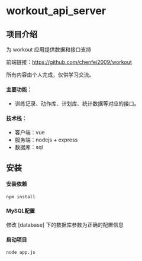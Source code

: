# workout_api_server

## 项目介绍

为 workout 应用提供数据和接口支持

前端链接：https://github.com/chenfei2009/workout

所有内容由个人完成，仅供学习交流。

#### 主要功能：

- 训练记录、动作库、计划库、统计数据等对应的接口。

#### 技术栈：

- 客户端：vue
- 服务端：nodejs + express
- 数据库：sql



## 安装

#### 安装依赖

```
npm install
```

#### MySQL配置

修改 [database] 下的数据库参数为正确的配置信息

#### 启动项目

```
node app.js
```
